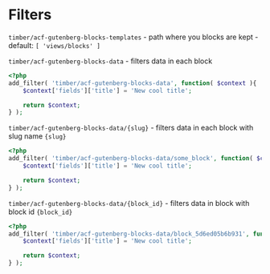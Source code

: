# Filters

`timber/acf-gutenberg-blocks-templates` - path where you blocks are kept - default: `[ 'views/blocks' ]`

`timber/acf-gutenberg-blocks-data` - filters data in each block
```php
<?php
add_filter( 'timber/acf-gutenberg-blocks-data', function( $context ){
	$context['fields']['title'] = 'New cool title';

	return $context;
} );
```

`timber/acf-gutenberg-blocks-data/{slug}` - filters data in each block with slug name `{slug}`
```php
<?php
add_filter( 'timber/acf-gutenberg-blocks-data/some_block', function( $context ){
	$context['fields']['title'] = 'New cool title';

	return $context;
} );
```

`timber/acf-gutenberg-blocks-data/{block_id}` - filters data in block with block id `{block_id}`
```php
<?php
add_filter( 'timber/acf-gutenberg-blocks-data/block_5d6ed05b6b931', function( $context ){
	$context['fields']['title'] = 'New cool title';

	return $context;
} );
```
